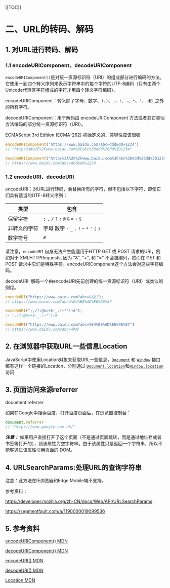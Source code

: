 [[TOC]]

# 二、URL的转码、解码

## 1. 对URL进行转码、解码

### 1.1 encodeURIComponent、decodeURIComponent

`encodeURIComponent()`是对统一资源标识符（URI）的组成部分进行编码的方法。它使用一到四个转义序列来表示字符串中的每个字符的UTF-8编码（只有由两个Unicode代理区字符组成的字符才用四个转义字符编码）。

encodeURIComponent：转义除了字母、数字、`(`、`)`、`.`、`!`、`~`、`*`、`'`、`-`和`_`之外的所有字符。

decodeURIComponent：用于解码由 encodeURIComponent 方法或者其它类似方法编码的部分统一资源标识符（URI）。

ECMAScript 3rd Edition (ECMA-262) 初始定义的，兼容性应该很强

```javascript
encodeURIComponent('https://www.baidu.com?abc=ddd&dd=1234')
// "https%3A%2F%2Fwww.baidu.com%3Fabc%3Dddd%26dd%3D1234"

decodeURIComponent("https%3A%2F%2Fwww.baidu.com%3Fabc%3Dddd%26dd%3D1234")
// https://www.baidu.com?abc=ddd&dd=1234
```

### 1.2 encodeURI、decodeURI

encodeURI：对URL进行转码，会替换所有的字符，但不包括以下字符，即使它们具有适当的UTF-8转义序列：

| 类型         | 包含                                          |
| ------------ | --------------------------------------------- |
| 保留字符     | `;` `,` `/` `?` `:` `@` `&` `=` `+` `$`       |
| 非转义的字符 | 字母 数字 `-` `_` `.` `!` `~` `*` `'` `(` `)` |
| 数字符号     | `#`                                           |

请注意，`encodeURI` 自身无法产生能适用于HTTP GET 或 POST 请求的URI，例如对于 XMLHTTPRequests, 因为 "&", "+", 和 "=" 不会被编码，然而在 GET 和 POST 请求中它们是特殊字符。encodeURIComponent这个方法会对这些字符编码。

decodeURI: 解码一个由encodeURI先前创建的统一资源标识符（URI）或类似的例程。

```JavaScript
encodeURI("https://www.baidu.com?abc=中文");
// https://www.baidu.com?abc=%E4%B8%AD%E6%96%87

encodeURI(";,/?:@&=+$-_.!~*'()#");
// ;,/?:@&=+$-_.!~*'()#

decodeURI("https://www.baidu.com?abc=%E4%B8%AD%E6%96%87")
// https://www.baidu.com?abc=中文
```

## 2. 在浏览器中获取URL一些信息Location

JavaScript中使用Location对象来获取URL一些信息，[`Document`](https://developer.mozilla.org/zh-CN/docs/Web/API/Document) 和 [`Window`](https://developer.mozilla.org/zh-CN/docs/Web/API/Window) 接口都有这样一个链接的Location，分别通过 [`Document.location`](https://developer.mozilla.org/zh-CN/docs/Web/API/Document/location)和[`Window.location`](https://developer.mozilla.org/zh-CN/docs/Web/API/Window/location) 访问

## 3. 页面访问来源referrer

document.referrer

如果在Google中搜索百度，打开百度页面后，在浏览器控制台：

```javascript
document.referrer
// "https://www.google.com.hk/"
```

***注意：*** 如果用户直接打开了这个页面（不是通过页面跳转，而是通过地址栏或者书签等打开的），则该属性为空字符串。由于该属性只是返回一个字符串，所以不能够通过该属性引用页面的 DOM。



## 4. URLSearchParams:处理URL的查询字符串

注意：此方法在IE浏览器和Edge Mobile端不支持。

参考资料：

https://developer.mozilla.org/zh-CN/docs/Web/API/URLSearchParams

https://segmentfault.com/a/1190000019099536



## 5. 参考资料

[encodeURIComponent() MDN](https://developer.mozilla.org/zh-CN/docs/Web/JavaScript/Reference/Global_Objects/encodeURIComponent)

[decodeURIComponent() MDN](https://developer.mozilla.org/zh-CN/docs/Web/JavaScript/Reference/Global_Objects/decodeURIComponent)

[encodeURI() MDN](https://developer.mozilla.org/zh-CN/docs/Web/JavaScript/Reference/Global_Objects/encodeURI)

[decodeURI() MDN](https://developer.mozilla.org/zh-CN/docs/Web/JavaScript/Reference/Global_Objects/decodeURI)

[Location MDN](https://developer.mozilla.org/zh-CN/docs/Web/API/Location)


